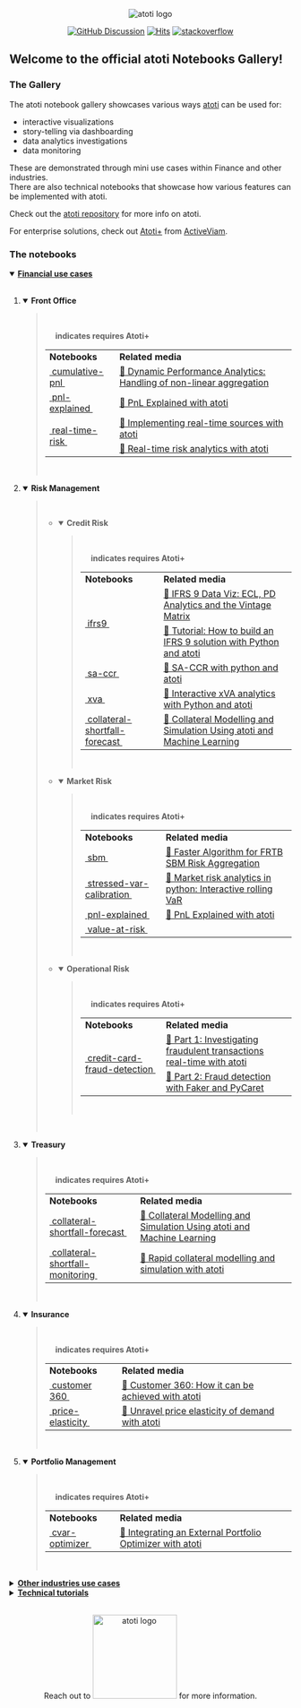 <p align="center">
  <img src="https://data.atoti.io/notebooks/banners/logo.png" alt="atoti logo">
</p>

<p align="center">
  <a href="https://github.com/atoti/atoti/discussions"><img src="https://img.shields.io/github/discussions/atoti/atoti" alt="GitHub Discussion"></a>
  <a href="https://hits.seeyoufarm.com"><img src="https://hits.seeyoufarm.com/api/count/incr/badge.svg?url=https%3A%2F%2Fgithub.com%2Fatoti%2Fnotebooks&count_bg=%23FF7375&title_bg=%23555555&icon=&icon_color=%23E7E7E7&title=hits&edge_flat=false" alt="Hits"></a>
  <a href="https://stackoverflow.com/questions/tagged/atoti"><img src="https://img.shields.io/badge/StackOverflow-atoti-f58024.svg" alt="stackoverflow"></a>
</p>

## Welcome to the official **atoti** Notebooks Gallery!

### The Gallery
The atoti notebook gallery showcases various ways [atoti](https://www.atoti.io/) can be used for:
- interactive visualizations 
- story-telling via dashboarding
- data analytics investigations
- data monitoring

These are demonstrated through mini use cases within Finance and other industries.  
There are also technical notebooks that showcase how various features can be implemented with atoti. 

Check out the [atoti repository](https://github.com/atoti/atoti) for more info on atoti.

For enterprise solutions, check out [Atoti+](https://www.activeviam.com/atoti-2022/) from [ActiveViam](https://www.activeviam.com/atoti-2022/).

### The notebooks

<details open>
<summary><b><ins>Financial use cases</ins></b></summary>

<br/>
<ol><li>
<details open>
<summary><b>Front Office</b></summary><blockquote>
<br/>

<table>

<img src="https://data.atoti.io/notebooks/banners/Atoti_plus_RVB_Icon.png" width="15px"/><b> indicates requires Atoti+</b>

<tr>
    <td><b>Notebooks</b></td>
    <td><b>Related media</b></td>
</tr>
<tr>
<td rowspan="1"><a href="notebooks/01-use-cases/finance/front-office/cumulative-pnl/main.ipynb">&nbsp;cumulative-pnl&nbsp;</a></td>
<td><a href="https://www.atoti.io/articles/dynamic-performance-analytics-handling-of-non-linear-aggregation/?utm_source=github">📰&nbsp;Dynamic Performance Analytics: Handling of non-linear aggregation</a></td>
</tr>
<tr>
<td rowspan="1"><a href="notebooks/01-use-cases/finance/front-office/pnl-explained/main.ipynb">&nbsp;pnl-explained&nbsp;</a></td>
<td><a href="https://www.atoti.io/articles/pnl-explained-with-atoti/?utm_source=github">📰&nbsp;PnL Explained with atoti</a></td>
</tr>
<tr>
<td rowspan="2"><a href="notebooks/01-use-cases/finance/front-office/real-time-risk/main.ipynb">&nbsp;real-time-risk&nbsp;</a></td>
<td><a href="https://www.atoti.io/guides/implementing-real-time-sources-with-atoti/?utm_source=github">📰&nbsp;Implementing real-time sources with atoti</a></td>
</tr>
<tr>
<td valign="center"><a href="https://www.atoti.io/guides/implementing-real-time-sources-with-atoti/?utm_source=github">📰&nbsp;Real-time risk analytics with atoti</a></td>
</tr>
</table>
<br/>
</blockquote></details>

</li><li>
<details open>
<summary><b>Risk Management</b></summary><blockquote>
<br/>

<ul><li>
<details open>
<summary><b>Credit Risk</b></summary><blockquote>
<br/>

<table>

<img src="https://data.atoti.io/notebooks/banners/Atoti_plus_RVB_Icon.png" width="15px"/><b> indicates requires Atoti+</b>

<tr>
    <td><b>Notebooks</b></td>
    <td><b>Related media</b></td>
</tr>
<tr>
<td rowspan="2"><a href="notebooks/01-use-cases/finance/risk-management/credit-risk/ifrs9/main.ipynb">&nbsp;ifrs9&nbsp;</a></td>
<td><a href="https://www.atoti.io/articles/ifrs-9-data-viz-ecl-pd-analytics-and-the-vintage-matrix/?utm_source=github">📰&nbsp;IFRS 9 Data Viz: ECL, PD Analytics and the Vintage Matrix</a></td>
</tr>
<tr>
<td valign="center"><a href="https://www.atoti.io/articles/tutorial-how-to-build-an-ifrs-9-solution-with-python-and-atoti/?utm_source=github">📰&nbsp;Tutorial: How to build an IFRS 9 solution with Python and atoti</a></td>
</tr>
<tr>
<td rowspan="1"><a href="notebooks/01-use-cases/finance/risk-management/credit-risk/sa-ccr/main.ipynb">&nbsp;sa-ccr&nbsp;</a></td>
<td><a href="https://www.atoti.io/articles/sa-ccr-with-python-and-atoti/?utm_source=github">📰&nbsp;SA-CCR with python and atoti</a></td>
</tr>
<tr>
<td rowspan="1"><a href="notebooks/01-use-cases/finance/risk-management/credit-risk/xva/main.ipynb">&nbsp;xva&nbsp;</a></td>
<td><a href="https://www.atoti.io/articles/interactive-xva-analytics-with-python-and-atoti/?utm_source=github">📰&nbsp;Interactive xVA analytics with Python and atoti</a></td>
</tr>
<tr>
<td rowspan="1"><a href="/notebooks/01-use-cases/finance/treasury/collateral-shortfall-forecast/notebooks/main.ipynb">&nbsp;collateral-shortfall-forecast&nbsp;</a></td>
<td><a href="https://www.atoti.io/articles/collateral-modelling-and-simulation-using-atoti-and-machine-learning/?utm_source=github">📰&nbsp;Collateral Modelling and Simulation Using atoti and Machine Learning</a></td>
</tr>
</table>
<br/>
</blockquote></details>
</li><li>
<details open>
<summary><b>Market Risk</b></summary><blockquote>
<br/>

<table>

<img src="https://data.atoti.io/notebooks/banners/Atoti_plus_RVB_Icon.png" width="15px"/><b> indicates requires Atoti+</b>

<tr>
    <td><b>Notebooks</b></td>
    <td><b>Related media</b></td>
</tr>
<tr>
<td rowspan="1"><a href="notebooks/01-use-cases/finance/risk-management/market-risk/sbm/main.ipynb">&nbsp;sbm&nbsp;</a></td>
<td><a href="https://www.atoti.io/articles/faster-algorithm-for-frtb-sbm-risk-aggregation/?utm_source=github">📰&nbsp;Faster Algorithm for FRTB SBM Risk Aggregation</a></td>
</tr>
<tr>
<td rowspan="1"><a href="notebooks/01-use-cases/finance/risk-management/market-risk/stressed-var-calibration/main.ipynb">&nbsp;stressed-var-calibration&nbsp;</a></td>
<td><a href="https://www.atoti.io/articles/market-risk-analytics-in-python-interactive-rolling-var/?utm_source=github">📰&nbsp;Market risk analytics in python: Interactive rolling VaR</a></td>
</tr>
<tr>
<td rowspan="1"><a href="notebooks/01-use-cases/finance/front-offices/main.ipynb">&nbsp;pnl-explained&nbsp;</a></td>
<td><a href="https://www.atoti.io/articles/pnl-explained-with-atoti/?utm_source=github">📰&nbsp;PnL Explained with atoti</a></td>
</tr>
<tr>
<td rowspan="1"><a href="notebooks/01-use-cases/finance/risk-management/market-risk/value-at-risk/main.ipynb">&nbsp;value-at-risk&nbsp;</a></td>
<td>&nbsp</td>
</tr>
</table>
<br/>
</blockquote></details>
</li><li>
<details open>
<summary><b>Operational Risk</b></summary><blockquote>
<br/>

<table>

<img src="https://data.atoti.io/notebooks/banners/Atoti_plus_RVB_Icon.png" width="15px"/><b> indicates requires Atoti+</b>

<tr>
    <td><b>Notebooks</b></td>
    <td><b>Related media</b></td>
</tr>
<tr>
<td rowspan="2"><a href="notebooks/01-use-cases/finance/risk-management/operational-risk/credit-card-fraud-detection/main.ipynb">&nbsp;credit-card-fraud-detection&nbsp;</a></td>
<td><a href="https://www.atoti.io/articles/credit-card-fraud-detection-part1/?utm_source=github">📰&nbsp;Part 1: Investigating fraudulent transactions real-time with atoti</a></td>
</tr>
<tr>
<td valign="center"><a href="https://www.atoti.io/articles/credit-card-fraud-detection-part2//?utm_source=github">📰&nbsp;Part 2: Fraud detection with Faker and PyCaret</a></td>
</tr>
</table>
<br/>
</blockquote></details>
</li>
</ul>
<br/>
</blockquote></details>

</li><li>
<details open>
<summary><b>Treasury</b></summary><blockquote>
<br/>

<table>

<img src="https://data.atoti.io/notebooks/banners/Atoti_plus_RVB_Icon.png" width="15px"/><b> indicates requires Atoti+</b>

<tr>
    <td><b>Notebooks</b></td>
    <td><b>Related media</b></td>
</tr>
<tr>
<td rowspan="1"><a href="notebooks/01-use-cases/finance/treasury/collateral-shortfall-forecast/main.ipynb">&nbsp;collateral-shortfall-forecast&nbsp;</a></td>
<td><a href="https://www.atoti.io/articles/collateral-modelling-and-simulation-using-atoti-and-machine-learning/?utm_source=github">📰&nbsp;Collateral Modelling and Simulation Using atoti and Machine Learning</a></td>
</tr>
<tr>
<td rowspan="1"><a href="notebooks/01-use-cases/finance/treasury/collateral-shortfall-monitoring/main.ipynb">&nbsp;collateral-shortfall-monitoring&nbsp;</a></td>
<td><a href="https://www.atoti.io/articles/rapid-collateral-modelling-and-simulation-with-atoti/?utm_source=github">📰&nbsp;Rapid collateral modelling and simulation with atoti</a></td>
</tr>
</table>
<br/>
</blockquote></details>

</li><li>
<details open>
<summary><b>Insurance</b></summary><blockquote>
<br/>

<table>

<img src="https://data.atoti.io/notebooks/banners/Atoti_plus_RVB_Icon.png" width="15px"/><b> indicates requires Atoti+</b>

<tr>
    <td><b>Notebooks</b></td>
    <td><b>Related media</b></td>
</tr>
<tr>
<td rowspan="1"><a href="notebooks/01-use-cases/finance/insurance/customer 360/03-main-csv.ipynb">&nbsp;customer 360&nbsp;</a></td>
<td><a href="https://www.atoti.io/articles/customer-360-how-it-can-be-achieved-with-atoti/?utm_source=github">📰&nbsp;Customer 360: How it can be achieved with atoti</a></td>
</tr>
<tr>
<td rowspan="1"><a href="notebooks/01-use-cases/finance/insurance/price-elasticity/main.ipynb">&nbsp;price-elasticity&nbsp;</a></td>
<td><a href="https://www.atoti.io/articles/unravel-price-elasticity-of-demand-with-atoti/?utm_source=github">📰&nbsp;Unravel price elasticity of demand with atoti</a></td>
</tr>
</table>
<br/>
</blockquote></details>

</li><li>
<details open>
<summary><b>Portfolio Management</b></summary><blockquote>
<br/>

<table>

<img src="https://data.atoti.io/notebooks/banners/Atoti_plus_RVB_Icon.png" width="15px"/><b> indicates requires Atoti+</b>

<tr>
    <td><b>Notebooks</b></td>
    <td><b>Related media</b></td>
</tr>
<tr>
<td rowspan="1"><a href="notebooks/01-use-cases/finance/portfolio-management/cvar-optimizer/main.ipynb">&nbsp;cvar-optimizer&nbsp;</a></td>
<td><a href="https://www.atoti.io/articles/integrating-an-external-portfolio-optimizer-with-atoti?utm_source=github">📰&nbsp;Integrating an External Portfolio Optimizer with atoti</a></td>
</tr>
</table>
<br/>
</blockquote></details>

</li></ol>
</details>
<details>
<summary><b><ins>Other industries use cases</ins></b></summary>

<br/>
<table>

<img src="https://data.atoti.io/notebooks/banners/Atoti_plus_RVB_Icon.png" width="15px"/><b> indicates requires Atoti+</b>

<tr>
    <td><b>Notebooks</b></td>
    <td><b>Related media</b></td>
</tr>
<tr>
<td rowspan="2"><a href="notebooks/01-use-cases/other-industries/airline-industry/main.ipynb">&nbsp;airline-industry&nbsp;</a></td>
<td><a href="https://www.atoti.io/articles/meghana-and-gauri-explaining-olap-concepts-with-practical-examples/?utm_source=github">📰&nbsp;Meghana and Gauri: Explaining OLAP concepts with practical examples</a></td>
</tr>
<tr>
<td valign="center"><a href="https://www.youtube.com/watch?v=g72LocF0RZ8?utm_source=github"><img src="https://data.atoti.io/notebooks/banners/yt.png" width="20px" align="center"/>&nbsp;Vizathon 2021 ,Coronavirus Visualization Team,Harvard University</a></td>
</tr>
<tr>
<td rowspan="1"><a href="notebooks/01-use-cases/other-industries/baseball/main.ipynb">&nbsp;baseball&nbsp;</a></td>
<td>&nbsp</td>
</tr>
<tr>
<td rowspan="2"><a href="notebooks/01-use-cases/other-industries/bike-sales/main.ipynb">&nbsp;bike-sales&nbsp;</a></td>
<td><a href="https://www.youtube.com/watch?v=b4K0O6nm670&list=PLAUN-EQdSx7jeORLVmP-qMo-tVqkMbwpW&index=1&t=62s?utm_source=github"><img src="https://data.atoti.io/notebooks/banners/yt.png" width="20px" align="center"/>&nbsp;Bike Sales Data - Europe</a></td>
</tr>
<tr>
<td valign="center"><a href="https://www.youtube.com/watch?v=9--PuS_eujw&list=PLAUN-EQdSx7jeORLVmP-qMo-tVqkMbwpW&index=2?utm_source=github"><img src="https://data.atoti.io/notebooks/banners/yt.png" width="20px" align="center"/>&nbsp;Bike Sales Data - North America</a></td>
</tr>
<tr>
<td rowspan="1"><a href="notebooks/01-use-cases/other-industries/burritos/main.ipynb">&nbsp;burritos&nbsp;</a></td>
<td><a href="https://www.youtube.com/watch?v=ammCGdzSoag?utm_source=github"><img src="https://data.atoti.io/notebooks/banners/yt.png" width="20px" align="center"/>&nbsp;Building a Burrito Dashboard - Data Science Project from Scratch with atoti</a></td>
</tr>
<tr>
<td rowspan="1"><a href="notebooks/01-use-cases/other-industries/ca-solar/main.ipynb">&nbsp;ca-solar&nbsp;</a></td>
<td><a href="https://www.atoti.io/articles/california-wildfires-and-solar-irradiance/?utm_source=github">📰&nbsp;California wildfires and solar irradiance</a></td>
</tr>
<tr>
<td rowspan="1"><a href="notebooks/01-use-cases/other-industries/christmas-nyan/main.ipynb">&nbsp;christmas-nyan&nbsp;</a></td>
<td>&nbsp</td>
</tr>
<tr>
<td rowspan="1"><a href="notebooks/01-use-cases/other-industries/col-data-profile/main.ipynb">&nbsp;col-data-profile&nbsp;</a></td>
<td><a href="https://www.youtube.com/watch?v=rMfv1y8oV94?utm_source=github"><img src="https://data.atoti.io/notebooks/banners/yt.png" width="20px" align="center"/>&nbsp;Why is Data Profiling Important for Data Scientists? A how-to using atoti</a></td>
</tr>
<tr>
<td rowspan="2"><a href="notebooks/01-use-cases/other-industries/customer-churn (could be adapted for insurance)/main.ipynb">&nbsp;customer-churn (could be adapted for insurance)&nbsp;</a></td>
<td><a href="https://www.atoti.io/articles/customer-churns-in-telecommunications-with-atoti/?utm_source=github">📰&nbsp;Analysing impact of different churn prediction models on Business</a></td>
</tr>
<tr>
<td valign="center"><a href="https://www.youtube.com/watch?v=gjtzlVAjS0w?utm_source=github"><img src="https://data.atoti.io/notebooks/banners/yt.png" width="20px" align="center"/>&nbsp;Video: Telecom Customer Churn Prediction Anaysis</a></td>
</tr>
<tr>
<td rowspan="2"><a href="notebooks/01-use-cases/other-industries/digital-marketing-dashboard/main.ipynb">&nbsp;digital-marketing-dashboard&nbsp;</a></td>
<td><a href="https://www.atoti.io/articles/boost-your-digital-marketing-strategy-with-a-dashboard/?utm_source=github">📰&nbsp;Boost Your Digital Marketing Strategy with a Dashboard</a></td>
</tr>
<tr>
<td valign="center"><a href="https://www.youtube.com/watch?v=R0C8IGzk8q0&list=PLAUN-EQdSx7hwStYug31inAWUq4B8Qt_p&index=4?utm_source=github"><img src="https://data.atoti.io/notebooks/banners/yt.png" width="20px" align="center"/>&nbsp;Digitial Marketing Dashboard</a></td>
</tr>
<tr>
<td rowspan="2"><a href="notebooks/01-use-cases/other-industries/drug-efficacy/main.ipynb">&nbsp;drug-efficacy&nbsp;</a></td>
<td><a href="https://www.atoti.io/articles/interactive-hypothesis-testing-for-anti-anxiety-medicine/?utm_source=github">📰&nbsp;Interactive hypothesis testing for anti-anxiety medicine</a></td>
</tr>
<tr>
<td valign="center"><a href="https://www.youtube.com/watch?v=GjlRKOiLGlI&list=PLAUN-EQdSx7j72t8k5WnbX2A0EARfWXKB&index=3?utm_source=github"><img src="https://data.atoti.io/notebooks/banners/yt.png" width="20px" align="center"/>&nbsp;Interactive hypthesis testing for anti-anxiety medicine</a></td>
</tr>
<tr>
<td rowspan="1"><a href="notebooks/01-use-cases/other-industries/food-processing/main.ipynb">&nbsp;food-processing&nbsp;</a></td>
<td><a href="https://www.atoti.io/articles/a-novel-approach-to-inventory-management/?utm_source=github">📰&nbsp;A novel approach to inventory management</a></td>
</tr>
<tr>
<td rowspan="1"><a href="notebooks/01-use-cases/other-industries/formula-one/main.ipynb">&nbsp;formula-one&nbsp;</a></td>
<td><a href="https://diggers-consulting.com/data-science/how-data-science-could-turn-felipe-massa-a-f1-world-champion?utm_source=github">📰&nbsp;How data science could turn Felipe Massa a F1 world champion</a></td>
</tr>
<tr>
<td rowspan="1"><a href="notebooks/01-use-cases/other-industries/french-presidential-election/main.ipynb">&nbsp;french-presidential-election&nbsp;</a></td>
<td>&nbsp</td>
</tr>
<tr>
<td rowspan="2"><a href="notebooks/01-use-cases/other-industries/geopricing/main.ipynb">&nbsp;geopricing&nbsp;</a></td>
<td><a href="https://www.atoti.io/articles/data-science-multidimensional-analysis-recipe-to-create-optimal-pricing-strategies/?utm_source=github">📰&nbsp;Data science & multidimensional analysis: the recipe to create optimal pricing strategies</a></td>
</tr>
<tr>
<td valign="center"><a href="https://www.youtube.com/watch?v=9oeszzGnB9U&list=PLAUN-EQdSx7j72t8k5WnbX2A0EARfWXKB&index=5?utm_source=github"><img src="https://data.atoti.io/notebooks/banners/yt.png" width="20px" align="center"/>&nbsp;Retail Geopricing</a></td>
</tr>
<tr>
<td rowspan="3"><a href="notebooks/01-use-cases/other-industries/global-covid-data/main.ipynb">&nbsp;global-covid-data&nbsp;</a></td>
<td><a href="https://www.youtube.com/watch?v=T7GLjTRrtpU&list=PLAUN-EQdSx7jeORLVmP-qMo-tVqkMbwpW&index=3?utm_source=github"><img src="https://data.atoti.io/notebooks/banners/yt.png" width="20px" align="center"/>&nbsp;Introductory Course - North America</a></td>
</tr>
<tr>
<td valign="center"><a href="https://www.youtube.com/watch?v=uIeSpiK7JF8&list=PLAUN-EQdSx7jeORLVmP-qMo-tVqkMbwpW&index=4?utm_source=github"><img src="https://data.atoti.io/notebooks/banners/yt.png" width="20px" align="center"/>&nbsp;Introductory Course - Europe</a></td>
</tr>
<tr>
<td valign="center"><a href="https://www.youtube.com/watch?v=8U8T6ykSP-0&list=PLAUN-EQdSx7jeORLVmP-qMo-tVqkMbwpW&index=5&t=2s?utm_source=github"><img src="https://data.atoti.io/notebooks/banners/yt.png" width="20px" align="center"/>&nbsp;Introductory Course - Asia</a></td>
</tr>
<tr>
<td rowspan="1"><a href="notebooks/01-use-cases/other-industries/hr-dashboard/main.ipynb">&nbsp;hr-dashboard&nbsp;</a></td>
<td>&nbsp</td>
</tr>
<tr>
<td rowspan="1"><a href="/notebooks/01-use-cases/other-industries/influencers-analysis/notebooks/main.ipynb">&nbsp;influencers-analysis&nbsp;</a></td>
<td>&nbsp</td>
</tr>
<tr>
<td rowspan="1"><a href="notebooks/01-use-cases/other-industries/iot-load/main.ipynb">&nbsp;iot-load&nbsp;</a></td>
<td><a href="https://www.atoti.io/articles/iot-device-traffic-to-demonstrate-office-personnel-traffic/?utm_source=github">📰&nbsp;IoT device traffic to demonstrate office personnel traffic</a></td>
</tr>
<tr>
<td rowspan="3"><a href="notebooks/01-use-cases/other-industries/object-detection/main.ipynb">&nbsp;object-detection&nbsp;</a></td>
<td><a href="https://www.atoti.io/articles/real-time-masked-face-detection-using-detectron2/?utm_source=github">📰&nbsp;Real-Time Masked Face Detection using Detectron2</a></td>
</tr>
<tr>
<td valign="center"><a href="https://www.atoti.io/articles/using-deep-learning-for-covid-19-infection-risk-assessment/?utm_source=github">📰&nbsp;Using Deep Learning for Covid-19 Infection Risk Assessment</a></td>
</tr>
<tr>
<td valign="center"><a href="https://www.youtube.com/watch?v=NJfjAMCCcgo&list=PLAUN-EQdSx7hwStYug31inAWUq4B8Qt_p&index=2?utm_source=github"><img src="https://data.atoti.io/notebooks/banners/yt.png" width="20px" align="center"/>&nbsp;Combining Deep Learning and atoti to detect Covid-19</a></td>
</tr>
<tr>
<td rowspan="1"><a href="notebooks/01-use-cases/other-industries/pokemon/main.ipynb"><img src="https://data.atoti.io/notebooks/banners/Atoti_plus_RVB_Icon.png" width="15px"/>&nbsp;pokemon&nbsp;</a></td>
<td><a href="https://www.atoti.io/articles/exploring-olap-with-atoti-and-pokemon/?utm_source=github">📰&nbsp;Exploring OLAP with atoti and Pokemon</a></td>
</tr>
<tr>
<td rowspan="2"><a href="notebooks/01-use-cases/other-industries/pricing-simulations-around-product-classes/main.ipynb">&nbsp;pricing-simulations-around-product-classes&nbsp;</a></td>
<td><a href="https://www.atoti.io/articles/data-dive-how-to-improve-pricing-strategies-with-a-set-of-checkout-receipts/?utm_source=github">📰&nbsp;Data dive: How to improve pricing strategies with a set of checkout receipts?</a></td>
</tr>
<tr>
<td valign="center"><a href="https://www.youtube.com/watch?v=-isdpxTcd3w&list=PLAUN-EQdSx7j72t8k5WnbX2A0EARfWXKB&index=1?utm_source=github"><img src="https://data.atoti.io/notebooks/banners/yt.png" width="20px" align="center"/>&nbsp;Retail Pricing Optimization</a></td>
</tr>
<tr>
<td rowspan="3"><a href="notebooks/01-use-cases/other-industries/reddit/main.ipynb">&nbsp;reddit&nbsp;</a></td>
<td><a href="https://www.atoti.io/articles/reddit-data-analytics-trilogy-1-data-scraping-with-praw/?utm_source=github">📰&nbsp;Data scraping with PRAW</a></td>
</tr>
<tr>
<td valign="center"><a href="https://www.atoti.io/articles/reddit-data-analytics-trilogy-2-nlp-with-spacy/?utm_source=github">📰&nbsp;NLP with spaCy</a></td>
</tr>
<tr>
<td valign="center"><a href="https://www.atoti.io/articles/reddit-data-analytics-trilogy-3-data-analytics-with-atoti/?utm_source=github">📰&nbsp;Data analytics with atoti</a></td>
</tr>
<tr>
<td rowspan="1"><a href="notebooks/01-use-cases/other-industries/sales-commission/main.ipynb">&nbsp;sales-commission&nbsp;</a></td>
<td><a href="https://www.atoti.io/articles/sales-commission/?utm_source=github">📰&nbsp;Sales commission – Breaking down the variable cost</a></td>
</tr>
<tr>
<td rowspan="1"><a href="notebooks/01-use-cases/other-industries/sales_cube/main.ipynb">&nbsp;sales_cube&nbsp;</a></td>
<td><a href="https://www.atoti.io/articles/building-a-sales-cube-in-atoti/?utm_source=github">📰&nbsp;Building a Sales Cube in atoti</a></td>
</tr>
<tr>
<td rowspan="1"><a href="notebooks/01-use-cases/other-industries/sub-population-analysis/main.ipynb">&nbsp;sub-population-analysis&nbsp;</a></td>
<td>&nbsp</td>
</tr>
<tr>
<td rowspan="3"><a href="notebooks/01-use-cases/other-industries/twitter/main.ipynb">&nbsp;twitter&nbsp;</a></td>
<td><a href="https://www.atoti.io/articles/how-im-failing-my-twitter-sentiment-analysis-for-cryptocurrency-prediction/?utm_source=github">📰&nbsp;How to scrape Twitter for sentiment analysis</a></td>
</tr>
<tr>
<td valign="center"><a href="https://www.atoti.io/articles/mining-cryptocurrency-with-coingecko-api/?utm_source=github">📰&nbsp;Mining Cryptocurrency with CoinGecko API</a></td>
</tr>
<tr>
<td valign="center"><a href="https://www.atoti.io/articles/is-it-enough-to-focus-just-on-twitter-sentiment/?utm_source=github">📰&nbsp;A time series analysis using VAR</a></td>
</tr>
<tr>
<td rowspan="1"><a href="notebooks/01-use-cases/other-industries/var-impact-in-premier-league/main.ipynb">&nbsp;var-impact-in-premier-league&nbsp;</a></td>
<td><a href="https://www.atoti.io/articles/premier-league-has-the-video-assistant-referee-impacted-the-rankings/?utm_source=github">📰&nbsp;Data Simulations in Python: EPL scores without VAR</a></td>
</tr>
<tr>
<td rowspan="1"><a href="notebooks/01-use-cases/other-industries/veteran-emp/main.ipynb">&nbsp;veteran-emp&nbsp;</a></td>
<td>&nbsp</td>
</tr>
<tr>
<td rowspan="1"><a href="/notebooks/01-use-cases/other-industries/wildfire-prediction/notebooks/3-classification-with-OPLS.ipynb">&nbsp;wildfire-prediction&nbsp;</a></td>
<td><a href="https://medium.com/atoti/prediction-of-wildfire-using-machine-learning-c4d91f8a926b?utm_source=github">📰&nbsp;Prediction of Wildfire Using Machine Learning</a></td>
</tr>
<tr>
<td rowspan="1"><a href="notebooks/01-use-cases/other-industries/wine-analytics/main.ipynb">&nbsp;wine-analytics&nbsp;</a></td>
<td><a href="https://www.youtube.com/watch?v=Y49662c3EL4?utm_source=github"><img src="https://data.atoti.io/notebooks/banners/yt.png" width="20px" align="center"/>&nbsp;How to Create a Data Visualization in Jupyter Notebook Using atoti</a></td>
</tr>
<tr>
<td rowspan="1"><a href="notebooks/01-use-cases/other-industries/world-population/main.ipynb">&nbsp;world-population&nbsp;</a></td>
<td>&nbsp</td>
</tr>
</table>
</details>
<details>
<summary><b><ins>Technical tutorials</ins></b></summary>

<br/>
<table>

<img src="https://data.atoti.io/notebooks/banners/Atoti_plus_RVB_Icon.png" width="15px"/><b> indicates requires Atoti+</b>

<tr>
    <td><b>Notebooks</b></td>
    <td><b>Related media</b></td>
</tr>
<tr>
<td rowspan="1"><a href="notebooks/02-technical-tutorials/auto-cube/main.ipynb">&nbsp;auto-cube&nbsp;</a></td>
<td><a href="https://www.atoti.io/articles/auto-cube-creation/?utm_source=github">📰&nbsp;Create a Python web application with a few clicks</a></td>
</tr>
<tr>
<td rowspan="1"><a href="notebooks/02-technical-tutorials/currency-conv-with-weighted-ave/main.ipynb">&nbsp;currency-conv-with-weighted-ave&nbsp;</a></td>
<td>&nbsp</td>
</tr>
<tr>
<td rowspan="1"><a href="notebooks/02-technical-tutorials/currency-conversion/main.ipynb">&nbsp;currency-conversion&nbsp;</a></td>
<td><a href="https://www.atoti.io/guides/currency-conversion-with-atoti/?utm_source=github">📰&nbsp;Currency conversion with atoti</a></td>
</tr>
<tr>
<td rowspan="1"><a href="notebooks/02-technical-tutorials/multidimensional-analysis/main.ipynb">&nbsp;multidimensional-analysis&nbsp;</a></td>
<td><a href="https://www.atoti.io/articles/why-do-we-need-multidimensional-analysis/?utm_source=github">📰&nbsp;Why do we need multidimensional analysis?</a></td>
</tr>
<tr>
<td rowspan="1"><a href="notebooks/02-technical-tutorials/rollup-hierarchies/main.ipynb">&nbsp;rollup-hierarchies&nbsp;</a></td>
<td><a href="https://www.atoti.io/guides/building-rollup-hierarchies-in-python-with-treelib-and-atoti/?utm_source=github">📰&nbsp;Building Rollup Hierarchies in Python with Treelib and atoti</a></td>
</tr>
<tr>
<td rowspan="1"><a href="notebooks/02-technical-tutorials/var-benchmark/main.ipynb">&nbsp;var-benchmark&nbsp;</a></td>
<td>&nbsp</td>
</tr>
<tr>
<td rowspan="1"><a href="notebooks/02-technical-tutorials/weighted-averages/main.ipynb">&nbsp;weighted-averages&nbsp;</a></td>
<td><a href="https://www.atoti.io/guides/weighted-averages-with-atoti/?utm_source=github">📰&nbsp;Weighted averages with atoti</a></td>
</tr>
<tr>
<td rowspan="2"><a href="notebooks/02-technical-tutorials/security-implementation/main.ipynb"><img src="https://data.atoti.io/notebooks/banners/Atoti_plus_RVB_Icon.png" width="15px"/>&nbsp;security-implementation&nbsp;</a></td>
<td><a href="https://www.atoti.io/guides/auth0-setup/?utm_source=github">📰&nbsp;Guide to Auth0 setup for Security implementation with Atoti+</a></td>
</tr>
<tr>
<td valign="center"><a href="https://www.atoti.io/guides/authentication-mechanisms/?utm_source=github">📰&nbsp;Different authentication mechanisms to secure your atoti session</a></td>
</tr>
<tr>
<td rowspan="1"><a href="notebooks/02-technical-tutorials/topcount/atoti.ipynb">&nbsp;topcount&nbsp;</a></td>
<td><a href="https://www.atoti.io/articles/top-count-in-jupyter-notebook-atoti-vs-pandas-matplotlib/?utm_source=github">📰&nbsp;Top count in Jupyter notebook: atoti vs Pandas + Matplotlib</a></td>
</tr>
<tr>
<td rowspan="1"><a href="notebooks/02-technical-tutorials/introductory-tutorial/main.ipynb">&nbsp;introductory-tutorial&nbsp;</a></td>
<td>&nbsp</td>
</tr>
<tr>
<td rowspan="2"><a href="notebooks/02-technical-tutorials/excel-and-atoti/main.ipynb">&nbsp;excel-and-atoti&nbsp;</a></td>
<td><a href="https://www.youtube.com/watch?v=dFYZkTxiaOU&list=PLAUN-EQdSx7jeORLVmP-qMo-tVqkMbwpW&index=9?utm_source=github"><img src="https://data.atoti.io/notebooks/banners/yt.png" width="20px" align="center"/>&nbsp;atoti & Excel - Asia</a></td>
</tr>
<tr>
<td valign="center"><a href="https://www.youtube.com/watch?v=qd8RTFDJUMI&list=PLAUN-EQdSx7jeORLVmP-qMo-tVqkMbwpW&index=10?utm_source=github"><img src="https://data.atoti.io/notebooks/banners/yt.png" width="20px" align="center"/>&nbsp;atoti & Excel - Europe</a></td>
</tr>
</table>
</details>


<br/>
<p align="center">
  Reach out to <a href="https://www.activeviam.com/contact-us/"><img src="https://data.atoti.io/notebooks/banners/ActiveViam-RVB-150dpi.png" alt="atoti logo" width="150px" /></a> for more information.
</p>
